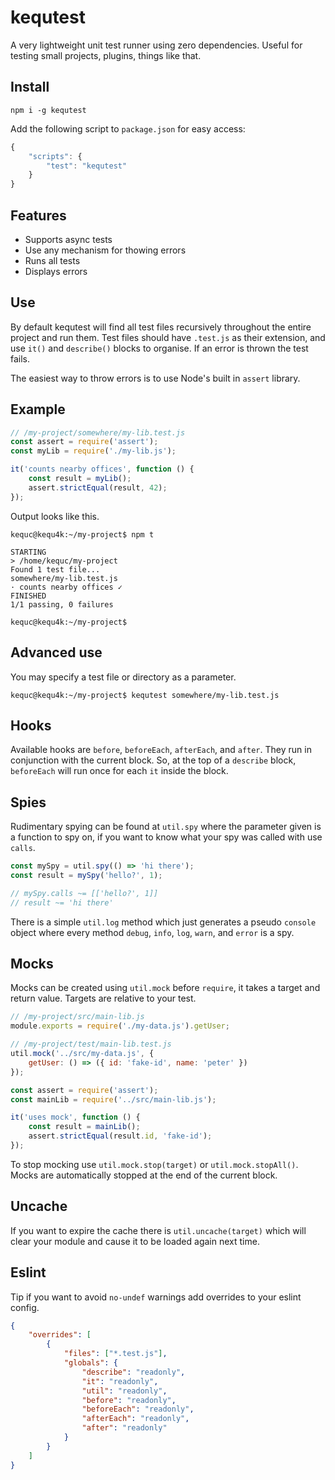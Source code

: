 # kequtest

A very lightweight unit test runner using zero dependencies. Useful for testing small projects, plugins, things like that.

[](https://github.com/Kequc/kequtest/raw/main/logo.png)

## Install

```
npm i -g kequtest
```

Add the following script to `package.json` for easy access:

```javascript
{
    "scripts": {
        "test": "kequtest"
    }
}
```

## Features

* Supports async tests
* Use any mechanism for thowing errors
* Runs all tests
* Displays errors

## Use

By default kequtest will find all test files recursively throughout the entire project and run them. Test files should have `.test.js` as their extension, and use `it()` and `describe()` blocks to organise. If an error is thrown the test fails.

The easiest way to throw errors is to use Node's built in `assert` library.

## Example

```javascript
// /my-project/somewhere/my-lib.test.js
const assert = require('assert');
const myLib = require('./my-lib.js');

it('counts nearby offices', function () {
    const result = myLib();
    assert.strictEqual(result, 42);
});
```

Output looks like this.

```
kequc@kequ4k:~/my-project$ npm t

STARTING
> /home/kequc/my-project
Found 1 test file...
somewhere/my-lib.test.js
· counts nearby offices ✓
FINISHED
1/1 passing, 0 failures

kequc@kequ4k:~/my-project$
```

## Advanced use

You may specify a test file or directory as a parameter.

```
kequc@kequ4k:~/my-project$ kequtest somewhere/my-lib.test.js
```

## Hooks

Available hooks are `before`, `beforeEach`, `afterEach`, and `after`. They run in conjunction with the current block. So, at the top of a `describe` block, `beforeEach` will run once for each `it` inside the block.

## Spies

Rudimentary spying can be found at `util.spy` where the parameter given is a function to spy on, if you want to know what your spy was called with use `calls`.

```javascript
const mySpy = util.spy(() => 'hi there');
const result = mySpy('hello?', 1);

// mySpy.calls ~= [['hello?', 1]]
// result ~= 'hi there'
```

There is a simple `util.log` method which just generates a pseudo `console` object where every method `debug`, `info`, `log`, `warn`, and `error` is a spy.

## Mocks

Mocks can be created using `util.mock` before `require`, it takes a target and return value. Targets are relative to your test.

```javascript
// /my-project/src/main-lib.js
module.exports = require('./my-data.js').getUser;
```
```javascript
// /my-project/test/main-lib.test.js
util.mock('../src/my-data.js', {
    getUser: () => ({ id: 'fake-id', name: 'peter' })
});

const assert = require('assert');
const mainLib = require('../src/main-lib.js');

it('uses mock', function () {
    const result = mainLib();
    assert.strictEqual(result.id, 'fake-id');
});
```

To stop mocking use `util.mock.stop(target)` or `util.mock.stopAll()`. Mocks are automatically stopped at the end of the current block. 

## Uncache

If you want to expire the cache there is `util.uncache(target)` which will clear your module and cause it to be loaded again next time.

## Eslint

Tip if you want to avoid `no-undef` warnings add overrides to your eslint config.

```json
{
    "overrides": [
        {
            "files": ["*.test.js"],
            "globals": {
                "describe": "readonly",
                "it": "readonly",
                "util": "readonly",
                "before": "readonly",
                "beforeEach": "readonly",
                "afterEach": "readonly",
                "after": "readonly"
            }
        }
    ]
}
```
